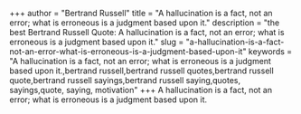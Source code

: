 +++
author = "Bertrand Russell"
title = "A hallucination is a fact, not an error; what is erroneous is a judgment based upon it."
description = "the best Bertrand Russell Quote: A hallucination is a fact, not an error; what is erroneous is a judgment based upon it."
slug = "a-hallucination-is-a-fact-not-an-error-what-is-erroneous-is-a-judgment-based-upon-it"
keywords = "A hallucination is a fact, not an error; what is erroneous is a judgment based upon it.,bertrand russell,bertrand russell quotes,bertrand russell quote,bertrand russell sayings,bertrand russell saying,quotes, sayings,quote, saying, motivation"
+++
A hallucination is a fact, not an error; what is erroneous is a judgment based upon it.
